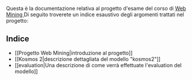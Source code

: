 Questa è la documentazione relativa al progetto d'esame del corso di [Web Mining ](https://sag.art.uniroma2.it/didattica/basili/WmIR_22_23/) 
Di seguito troverete un indice esaustivo degli argomenti trattati nel progetto:

## Indice
- [[Progetto Web Mining|introduzione al progetto]]
- [[Kosmos 2|descrizione dettagliata del modello "kosmos2"]]
- [[evaluation|Una descrizione di come verrà effettuate l'evaluation del modello]]
